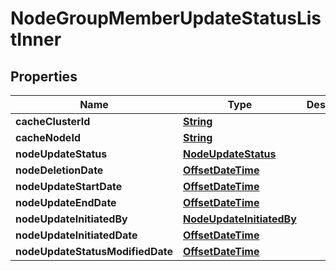 

# NodeGroupMemberUpdateStatusListInner


## Properties

| Name | Type | Description | Notes |
|------------ | ------------- | ------------- | -------------|
|**cacheClusterId** | [**String**](String.md) |  |  [optional] |
|**cacheNodeId** | [**String**](String.md) |  |  [optional] |
|**nodeUpdateStatus** | [**NodeUpdateStatus**](NodeUpdateStatus.md) |  |  [optional] |
|**nodeDeletionDate** | [**OffsetDateTime**](OffsetDateTime.md) |  |  [optional] |
|**nodeUpdateStartDate** | [**OffsetDateTime**](OffsetDateTime.md) |  |  [optional] |
|**nodeUpdateEndDate** | [**OffsetDateTime**](OffsetDateTime.md) |  |  [optional] |
|**nodeUpdateInitiatedBy** | [**NodeUpdateInitiatedBy**](NodeUpdateInitiatedBy.md) |  |  [optional] |
|**nodeUpdateInitiatedDate** | [**OffsetDateTime**](OffsetDateTime.md) |  |  [optional] |
|**nodeUpdateStatusModifiedDate** | [**OffsetDateTime**](OffsetDateTime.md) |  |  [optional] |



